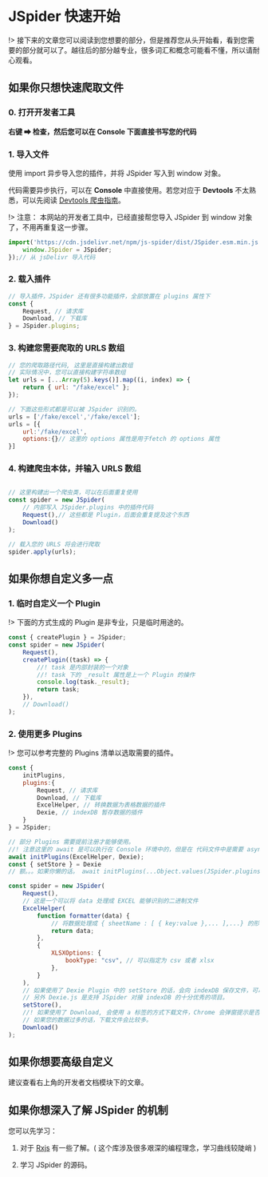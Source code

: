 # JSpider 快速开始

!> 接下来的文章您可以阅读到您想要的部分，但是推荐您从头开始看，看到您需要的部分就可以了。越往后的部分越专业，很多词汇和概念可能看不懂，所以请耐心观看。


## 如果你只想快速爬取文件

### 0. 打开开发者工具

**右键 ➡ 检查，然后您可以在 Console 下面直接书写您的代码**

### 1. 导入文件

使用 import 异步导入您的插件，并将 JSpider 写入到 window 对象。

代码需要异步执行，可以在 **Console** 中直接使用。若您对应于 **Devtools** 不太熟悉，可以先阅读 [Devtools 爬虫指南](/zh-cn/Devtools.md)。

!> 注意： 本网站的开发者工具中，已经直接帮您导入 JSpider 到 window 对象了，不用再重复这一步骤。

```js
import('https://cdn.jsdelivr.net/npm/js-spider/dist/JSpider.esm.min.js').then({JSpider}=>{
    window.JSpider = JSpider;
});// 从 jsDelivr 导入代码
```

### 2. 载入插件

```js
// 导入插件，JSpider 还有很多功能插件，全部放置在 plugins 属性下
const {
    Request, // 请求库
    Download, // 下载库
} = JSpider.plugins;
```

### 3. 构建您需要爬取的 URLS 数组

```js
// 您的爬取路径代码, 这里是直接构建出数组
// 实际情况中，您可以直接构建字符串数组
let urls = [...Array(5).keys()].map((i, index) => {
    return { url: "/fake/excel" };
});

// 下面这些形式都是可以被 JSpider 识别的。
urls = ['/fake/excel','/fake/excel'];
urls = [{
    url:'/fake/excel',
    options:{}// 这里的 options 属性是用于fetch 的 options 属性
}]
```

### 4. 构建爬虫本体，并输入 URLS 数组

```js

// 这里构建出一个爬虫类，可以在后面重复使用
const spider = new JSpider(
    // 内部写入 JSpider.plugins 中的插件代码
    Request(),// 这些都是 Plugin，后面会重复提及这个东西
    Download()
); 

// 载入您的 URLS 将会进行爬取
spider.apply(urls);
```

## 如果你想自定义多一点

### 1. 临时自定义一个 Plugin

!> 下面的方式生成的 Plugin 是非专业，只是临时用途的。

```js
const { createPlugin } = JSpider;
const spider = new JSpider(
    Request(),
    createPlugin((task) => {
        //! task 是内部封装的一个对象 
        //! task 下的 _result 属性是上一个 Plugin 的操作
        console.log(task._result);
        return task;
    }),
    // Download()
); 

```

### 2. 使用更多 Plugins

!> 您可以参考完整的 Plugins 清单以选取需要的插件。

```js
const {
    initPlugins,
    plugins:{
        Request, // 请求库
        Download, // 下载库
        ExcelHelper, // 转换数据为表格数据的插件
        Dexie, // indexDB 暂存数据的插件
    }   
} = JSpider;

// 部分 Plugins 需要提前注册才能够使用。
//! 注意这里的 await 是可以执行在 Console 环境中的，但是在 代码文件中是需要 async 函数中的。
await initPlugins(ExcelHelper, Dexie);
const { setStore } = Dexie
// 额。。。如果你懒的话。 await initPlugins(...Object.values(JSpider.plugins));

const spider = new JSpider(
    Request(),
    // 这是一个可以将 data 处理成 EXCEL 能够识别的二进制文件
    ExcelHelper(
        function formatter(data) {
            // 将数据处理成 { sheetName : [ { key:value },... ],...} 的形式才可以转换哦！
            return data;
        },
        {
            XLSXOptions: {
                bookType: "csv", // 可以指定为 csv 或者 xlsx
            },
        }
    ),
    // 如果使用了 Dexie Plugin 中的 setStore 的话，会向 indexDB 保存文件，可以通过 Dexie.getData 取出。
    // 另外 Dexie.js 是支持 JSpider 对接 indexDB 的十分优秀的项目。
    setStore(),  
    //! 如果使用了 Download, 会使用 a 标签的方式下载文件，Chrome 会弹窗提示是否下载多个文件，确认即可。
    // 如果您的数据过多的话，下载文件会比较多。
    Download()
);
```

## 如果你想要高级自定义

建议查看右上角的开发者文档模块下的文章。

## 如果你想深入了解 JSpider 的机制

您可以先学习：

1. 对于 [Rxjs](https://rxjs.dev/) 有一些了解。( 这个库涉及很多艰深的编程理念，学习曲线较陡峭 )

2. 学习 JSpider 的源码。
